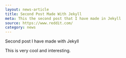```yaml
---
layout: news-article
title: Second Post Made With Jekyll
meta: This the second post that I have made in Jekyll
source: https://www.reddit.com/
category: news
---
```


Second post I have made with Jekyll

This is very cool and interesting.